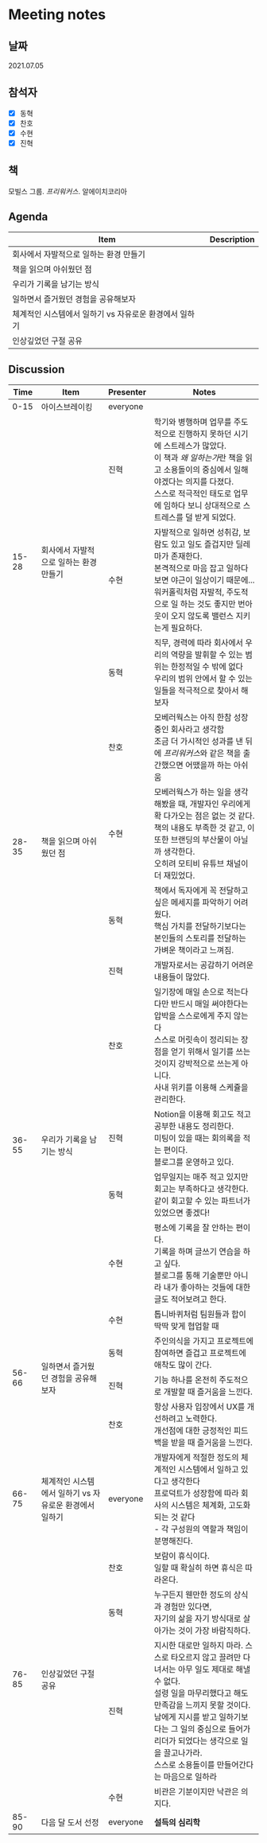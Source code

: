 # Meeting notes

## 날짜

2021.07.05

## 참석자

- [x] 동혁
- [x] 찬호
- [x] 수현
- [x] 진혁

## 책

모빌스 그룹. <i>프리워커스</i>. 알에이치코리아

## Agenda

| Item                                                   | Description |
| ------------------------------------------------------ | ----------- |
| 회사에서 자발적으로 일하는 환경 만들기                 |
| 책을 읽으며 아쉬웠던 점                                |
| 우리가 기록을 남기는 방식                              |
| 일하면서 즐거웠던 경험을 공유해보자                    |
| 체계적인 시스템에서 일하기 vs 자유로운 환경에서 일하기 |
| 인상깊었던 구절 공유                                   |

## Discussion

<table>
  <thead>
    <tr>
      <th>Time</th>
      <th>Item</th>
      <th>Presenter</th>
      <th>Notes</th>
    </tr>
  </thead>
  <tbody>
    <tr>
      <td>0-15</td>
      <td>아이스브레이킹</td>
      <td>everyone</td>
      <td></td>
    </tr>
    <tr>
      <td rowspan="3">15-28</td>
      <td rowspan="3">회사에서 자발적으로 일하는 환경 만들기</td>
      <td>진혁</td>
      <td>
        학기와 병행하며 업무를 주도적으로 진행하지 못하던 시기에 스트레스가 많았다.<br>
        이 책과 <i>왜 일하는가</i>란 책을 읽고 소용돌이의 중심에서 일해야겠다는 의지를 다졌다.<br>
        스스로 적극적인 태도로 업무에 임하다 보니 상대적으로 스트레스를 덜 받게 되었다.<br>
      </td>
    </tr>
    <tr>
      <td>수현</td>
      <td>
        자발적으로 일하면 성취감, 보람도 있고 일도 즐겁지만 딜레마가 존재한다.<br>
        본격적으로 마음 잡고 일하다보면 야근이 일상이기 때문에...<br>
        워커홀릭처럼 자발적, 주도적으로 일 하는 것도 좋지만 번아웃이 오지 않도록 밸런스 지키는게 필요하다.
      </td>
    </tr>
    <tr>
      <td>동혁</td>
      <td>
        직무, 경력에 따라 회사에서 우리의 역량을 발휘할 수 있는 범위는 한정적일 수 밖에 없다<br>
        우리의 범위 안에서 할 수 있는 일들을 적극적으로 찾아서 해보자<br>
      </td>
    </tr>
    <tr>
      <td rowspan="4">28-35</td>
      <td rowspan="4">책을 읽으며 아쉬웠던 점</td>
      <td>찬호</td>
      <td>
        모베러웍스는 아직 한참 성장 중인 회사라고 생각함<br>
        조금 더 가시적인 성과를 낸 뒤에 <i>프리워커스</i>와 같은 책을 출간했으면 어땠을까 하는 아쉬움
      </td>
    </tr>
    <tr>
      <td>수현</td>
      <td>
        모베러웍스가 하는 일을 생각해봤을 때, 개발자인 우리에게 확 다가오는 점은 없는 것 같다.<br>
        책의 내용도 부족한 것 같고, 이 또한 브랜딩의 부산물이 아닐까 생각한다.<br>
        오히려 모티비 유튜브 채널이 더 재밌었다.
      </td>
    </tr>
    <tr>
      <td>동혁</td>
      <td>
        책에서 독자에게 꼭 전달하고 싶은 메세지를 파악하기 어려웠다.<br>
        핵심 가치를 전달하기보다는 본인들의 스토리를 전달하는 가벼운 책이라고 느껴짐.
      </td>
    </tr>
    <tr>
      <td>진혁</td>
      <td>
        개발자로서는 공감하기 어려운 내용들이 많았다.
      </td>
    </tr>
    <tr>
      <td rowspan="4">36-55</td>
      <td rowspan="4">우리가 기록을 남기는 방식</td>
      <td>찬호</td>
      <td>
        일기장에 매일 손으로 적는다<br>
        다만 반드시 매일 써야한다는 압박을 스스로에게 주지 않는다<br>
        스스로 머릿속이 정리되는 장점을 얻기 위해서 일기를 쓰는 것이지 강박적으로 쓰는게 아니다.<br>
        사내 위키를 이용해 스케쥴을 관리한다.
      </td>
    </tr>
    <tr>
      <td>진혁</td>
      <td>
        Notion을 이용해 회고도 적고 공부한 내용도 정리한다.<br>
        미팅이 있을 때는 회의록을 적는 편이다.<br>
        블로그를 운영하고 있다.
      </td>
    </tr>
    <tr>
      <td>동혁</td>
      <td>
        업무일지는 매주 적고 있지만 회고는 부족하다고 생각한다.<br>
        같이 회고할 수 있는 파트너가 있었으면 좋겠다!
      </td>
    </tr>
    <tr>
      <td>수현</td>
      <td>
        평소에 기록을 잘 안하는 편이다.<br>
        기록을 하며 글쓰기 연습을 하고 싶다.<br>
        블로그를 통해 기술뿐만 아니라 내가 좋아하는 것들에 대한 글도 적어보려고 한다.
      </td>
    </tr>
    <tr>
      <td rowspan="4">56-66</td>
      <td rowspan="4">일하면서 즐거웠던 경험을 공유해보자	</td>
      <td>수현</td>
      <td>
        톱니바퀴처럼 팀원들과 합이 딱딱 맞게 협업할 때
      </td>
    </tr>
    <tr>
      <td>동혁</td>
      <td>
        주인의식을 가지고 프로젝트에 참여하면 즐겁고 프로젝트에 애착도 많이 간다.
      </td>
    </tr>
    <tr>
      <td>진혁</td>
      <td>
        기능 하나를 온전히 주도적으로 개발할 때 즐거움을 느낀다.
      </td>
    </tr>
    <tr>
      <td>찬호</td>
      <td>
        항상 사용자 입장에서 UX를 개선하려고 노력한다.<br>
        개선점에 대한 긍정적인 피드백을 받을 때 즐거움을 느낀다.
      </td>
    </tr>
    <tr>
      <td>66-75</td>
      <td>체계적인 시스템에서 일하기 vs 자유로운 환경에서 일하기</td>
      <td>everyone</td>
      <td>
        개발자에게 적절한 정도의 체계적인 시스템에서 일하고 있다고 생각한다<br>
        프로덕트가 성장함에 따라 회사의 시스템은 체계화, 고도화되는 것 같다<br>
        - 각 구성원의 역할과 책임이 분명해진다.
      </td>
    </tr>
    <tr>
      <td rowspan="4">76-85</td>
      <td rowspan="4">인상깊었던 구절 공유</td>
      <td>찬호</td>
      <td>
        보람이 휴식이다.<br>
        일할 때 확실히 하면 휴식은 따라온다.
      </td>
    </tr>
    <tr>
      <td>동혁</td>
      <td>
        누구든지 웬만한 정도의 상식과 경험만 있다면,<br>
        자기의 삶을 자기 방식대로 살아가는 것이 가장 바람직하다.
      </td>
    </tr>
    <tr>
      <td>진혁</td>
      <td>
        지시한 대로만 일하지 마라. 스스로 타오르지 않고 끌려만 다녀서는 아무 일도 제대로 해낼 수 없다.<br>
        설령 일을 마무리했다고 해도 만족감을 느끼지 못할 것이다.<br>
        남에게 지시를 받고 일하기보다는 그 일의 중심으로 들어가 리더가 되었다는 생각으로 일을 끌고나가라.<br>
        스스로 소용돌이를 만들어간다는 마음으로 일하라
      </td>
    </tr>
    <tr>
      <td>수현</td>
      <td>
        비관은 기분이지만 낙관은 의지다.
      </td>
    </tr>
    <tr>
      <td>85-90</td>
      <td>다음 달 도서 선정</td>
      <td>everyone</td>
      <td>
        <b>설득의 심리학</b>
      </td>
    </tr>
  </tbody>
</table>
